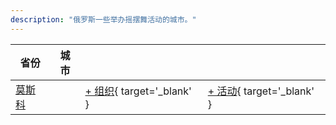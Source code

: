 ```yaml
---
description: "俄罗斯一些举办摇摆舞活动的城市。"
---
```


| 省份 | 城市 | | |
| --- | --- | --- | --- |
| [莫斯科](by_city.md#moscow) | | [+ 组织](https://github.com/swingdance/orgs/issues/new?assignees=&labels=add+org&projects=&template=02-add_entity.yml&title=%5Bru%5D%20%3CName%3E&region=ru&province=Moscow&city=Moscow){ target='_blank' } | [+ 活动](https://github.com/swingdance/events/issues/new?assignees=&labels=add+event&projects=&template=02-add_entity.yml&title=%5B2024%2Fru%5D%20%3CName%3E&region=ru&province=Moscow&city=Moscow&org_id=&date_starts=2024-&date_ends=2024-){ target='_blank' } |
